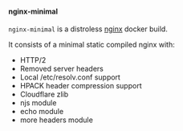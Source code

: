 #### nginx-minimal ####

`nginx-minimal` is a distroless [nginx](https://nginx.org) docker build.

It consists of a minimal static compiled nginx with:

* HTTP/2
* Removed server headers
* Local /etc/resolv.conf support
* HPACK header compression support
* Cloudflare zlib
* njs module
* echo module
* more headers module
